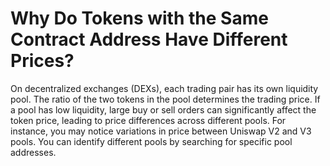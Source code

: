 # Why Do Tokens with the Same Contract Address Have Different Prices?

On decentralized exchanges (DEXs), each trading pair has its own liquidity pool. The ratio of the two tokens in the pool determines the trading price. If a pool has low liquidity, large buy or sell orders can significantly affect the token price, leading to price differences across different pools. For instance, you may notice variations in price between Uniswap V2 and V3 pools. You can identify different pools by searching for specific pool addresses.

